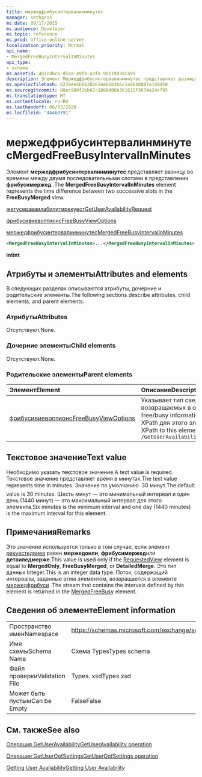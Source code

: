 ```yaml
---
title: мержедфрибусинтервалинминутес
manager: sethgros
ms.date: 09/17/2015
ms.audience: Developer
ms.topic: reference
ms.prod: office-online-server
localization_priority: Normal
api_name:
- MergedFreeBusyIntervalInMinutes
api_type:
- schema
ms.assetid: 481cdbc6-d5aa-49fa-a3fa-9d119d3dca99
description: Элемент Мержедфрибусинтервалинминутес представляет разницу во времени между двумя последовательными слотами в представлении Фрибусимержед.
ms.openlocfilehash: 6228ee5b66202634e6bb3b6c1ad6b8897a109d58
ms.sourcegitcommit: 88ec988f2bb67c1866d06b361615f3674a24e795
ms.translationtype: MT
ms.contentlocale: ru-RU
ms.lasthandoff: 06/03/2020
ms.locfileid: "44468791"
---
```

# <a name="mergedfreebusyintervalinminutes"></a><span data-ttu-id="ae27a-103">мержедфрибусинтервалинминутес</span><span class="sxs-lookup"><span data-stu-id="ae27a-103">MergedFreeBusyIntervalInMinutes</span></span>

<span data-ttu-id="ae27a-104">Элемент **мержедфрибусинтервалинминутес** представляет разницу во времени между двумя последовательными слотами в представлении **фрибусимержед** .</span><span class="sxs-lookup"><span data-stu-id="ae27a-104">The **MergedFreeBusyIntervalInMinutes** element represents the time difference between two successive slots in the **FreeBusyMerged** view.</span></span> 
  
[<span data-ttu-id="ae27a-105">жетусераваилабилитирекуест</span><span class="sxs-lookup"><span data-stu-id="ae27a-105">GetUserAvailabilityRequest</span></span>](getuseravailabilityrequest.md)
  
[<span data-ttu-id="ae27a-106">фрибусивиевоптионс</span><span class="sxs-lookup"><span data-stu-id="ae27a-106">FreeBusyViewOptions</span></span>](freebusyviewoptions.md)
  
[<span data-ttu-id="ae27a-107">мержедфрибусинтервалинминутес</span><span class="sxs-lookup"><span data-stu-id="ae27a-107">MergedFreeBusyIntervalInMinutes</span></span>](mergedfreebusyintervalinminutes.md)
  
```xml
<MergedFreeBusyIntervalInMinutes>...</MergedFreeBusyIntervalInMinutes>
```

 <span data-ttu-id="ae27a-108">**int**</span><span class="sxs-lookup"><span data-stu-id="ae27a-108">**int**</span></span>
## <a name="attributes-and-elements"></a><span data-ttu-id="ae27a-109">Атрибуты и элементы</span><span class="sxs-lookup"><span data-stu-id="ae27a-109">Attributes and elements</span></span>

<span data-ttu-id="ae27a-110">В следующих разделах описываются атрибуты, дочерние и родительские элементы.</span><span class="sxs-lookup"><span data-stu-id="ae27a-110">The following sections describe attributes, child elements, and parent elements.</span></span>
  
### <a name="attributes"></a><span data-ttu-id="ae27a-111">Атрибуты</span><span class="sxs-lookup"><span data-stu-id="ae27a-111">Attributes</span></span>

<span data-ttu-id="ae27a-112">Отсутствуют.</span><span class="sxs-lookup"><span data-stu-id="ae27a-112">None.</span></span>
  
### <a name="child-elements"></a><span data-ttu-id="ae27a-113">Дочерние элементы</span><span class="sxs-lookup"><span data-stu-id="ae27a-113">Child elements</span></span>

<span data-ttu-id="ae27a-114">Отсутствуют.</span><span class="sxs-lookup"><span data-stu-id="ae27a-114">None.</span></span>
  
### <a name="parent-elements"></a><span data-ttu-id="ae27a-115">Родительские элементы</span><span class="sxs-lookup"><span data-stu-id="ae27a-115">Parent elements</span></span>

|<span data-ttu-id="ae27a-116">**Элемент**</span><span class="sxs-lookup"><span data-stu-id="ae27a-116">**Element**</span></span>|<span data-ttu-id="ae27a-117">**Описание**</span><span class="sxs-lookup"><span data-stu-id="ae27a-117">**Description**</span></span>|
|:-----|:-----|
|[<span data-ttu-id="ae27a-118">фрибусивиевоптионс</span><span class="sxs-lookup"><span data-stu-id="ae27a-118">FreeBusyViewOptions</span></span>](freebusyviewoptions.md) <br/> |<span data-ttu-id="ae27a-119">Указывает тип сведений о доступности, возвращаемых в ответе.</span><span class="sxs-lookup"><span data-stu-id="ae27a-119">Specifies the type of free/busy information returned in the response.</span></span>  <br/> <span data-ttu-id="ae27a-120">XPath для этого элемента:</span><span class="sxs-lookup"><span data-stu-id="ae27a-120">The following is the XPath to this element:</span></span>  <br/>  `/GetUserAvailabilityRequest/FreeBusyViewOptions` <br/> |
   
## <a name="text-value"></a><span data-ttu-id="ae27a-121">Текстовое значение</span><span class="sxs-lookup"><span data-stu-id="ae27a-121">Text value</span></span>

<span data-ttu-id="ae27a-122">Необходимо указать текстовое значение.</span><span class="sxs-lookup"><span data-stu-id="ae27a-122">A text value is required.</span></span> <span data-ttu-id="ae27a-123">Текстовое значение представляет время в минутах.</span><span class="sxs-lookup"><span data-stu-id="ae27a-123">The text value represents time in minutes.</span></span> <span data-ttu-id="ae27a-124">Значение по умолчанию  30 минут.</span><span class="sxs-lookup"><span data-stu-id="ae27a-124">The default value is 30 minutes.</span></span> <span data-ttu-id="ae27a-125">Шесть минут — это минимальный интервал и один день (1440 минут) — это максимальный интервал для этого элемента.</span><span class="sxs-lookup"><span data-stu-id="ae27a-125">Six minutes is the minimum interval and one day (1440 minutes) is the maximum interval for this element.</span></span>
  
## <a name="remarks"></a><span data-ttu-id="ae27a-126">Примечания</span><span class="sxs-lookup"><span data-stu-id="ae27a-126">Remarks</span></span>

<span data-ttu-id="ae27a-127">Это значение используется только в том случае, если элемент [рекуестедвиев](requestedview.md) равен **мержедонли**, **фрибусимержед**или **детаиледмерже**.</span><span class="sxs-lookup"><span data-stu-id="ae27a-127">This value is used only if the [RequestedView](requestedview.md) element is equal to **MergedOnly**, **FreeBusyMerged**, or **DetailedMerge**.</span></span> <span data-ttu-id="ae27a-128">Это тип данных Integer.</span><span class="sxs-lookup"><span data-stu-id="ae27a-128">This is an integer data type.</span></span> <span data-ttu-id="ae27a-129">Поток, содержащий интервалы, заданные этим элементом, возвращается в элементе [мержедфрибуси](mergedfreebusy.md) .</span><span class="sxs-lookup"><span data-stu-id="ae27a-129">The stream that contains the intervals defined by this element is returned in the [MergedFreeBusy](mergedfreebusy.md) element.</span></span> 
  
## <a name="element-information"></a><span data-ttu-id="ae27a-130">Сведения об элементе</span><span class="sxs-lookup"><span data-stu-id="ae27a-130">Element information</span></span>

|||
|:-----|:-----|
|<span data-ttu-id="ae27a-131">Пространство имен</span><span class="sxs-lookup"><span data-stu-id="ae27a-131">Namespace</span></span>  <br/> |https://schemas.microsoft.com/exchange/services/2006/types  <br/> |
|<span data-ttu-id="ae27a-132">Имя схемы</span><span class="sxs-lookup"><span data-stu-id="ae27a-132">Schema Name</span></span>  <br/> |<span data-ttu-id="ae27a-133">Схема Types</span><span class="sxs-lookup"><span data-stu-id="ae27a-133">Types schema</span></span>  <br/> |
|<span data-ttu-id="ae27a-134">Файл проверки</span><span class="sxs-lookup"><span data-stu-id="ae27a-134">Validation File</span></span>  <br/> |<span data-ttu-id="ae27a-135">Types. xsd</span><span class="sxs-lookup"><span data-stu-id="ae27a-135">Types.xsd</span></span>  <br/> |
|<span data-ttu-id="ae27a-136">Может быть пустым</span><span class="sxs-lookup"><span data-stu-id="ae27a-136">Can be Empty</span></span>  <br/> |<span data-ttu-id="ae27a-137">False</span><span class="sxs-lookup"><span data-stu-id="ae27a-137">False</span></span>  <br/> |
   
## <a name="see-also"></a><span data-ttu-id="ae27a-138">См. также</span><span class="sxs-lookup"><span data-stu-id="ae27a-138">See also</span></span>



[<span data-ttu-id="ae27a-139">Операция GetUserAvailability</span><span class="sxs-lookup"><span data-stu-id="ae27a-139">GetUserAvailability operation</span></span>](getuseravailability-operation.md)
  
[<span data-ttu-id="ae27a-140">Операция GetUserOofSettings</span><span class="sxs-lookup"><span data-stu-id="ae27a-140">GetUserOofSettings operation</span></span>](getuseroofsettings-operation.md)


[<span data-ttu-id="ae27a-141">Getting User Availability</span><span class="sxs-lookup"><span data-stu-id="ae27a-141">Getting User Availability</span></span>](https://msdn.microsoft.com/library/d4133fcb-9b0f-4e6b-aadf-a389da83516a%28Office.15%29.aspx)

